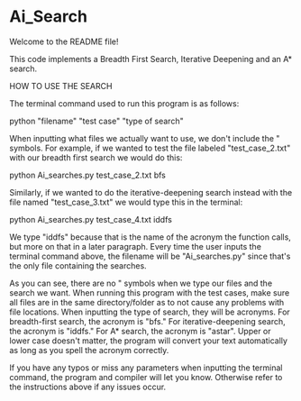 # Ai_Search

Welcome to the README file!

This code implements a Breadth First Search, Iterative Deepening and an A* search.

HOW TO USE THE SEARCH

The terminal command used to run this program is as follows:

python "filename" "test case" "type of search"

When inputting what files we actually want to use, we don't include the " symbols. For example, if we wanted to test the file labeled "test_case_2.txt" with our breadth first search we would do this:

python Ai_searches.py test_case_2.txt bfs

Similarly, if we wanted to do the iterative-deepening search instead with the file named "test_case_3.txt" we would type this in the terminal:

python Ai_searches.py test_case_4.txt iddfs

We type "iddfs" because that is the name of the acronym the function calls, but more on that in a later paragraph. Every time the user inputs the terminal command above, the filename will be "Ai_searches.py" since that's the only file containing the searches. 

As you can see, there are no " symbols when we type our files and the search we want. When running this program with the test cases, make sure all files are in the same directory/folder as to not cause any problems with file locations. When inputting the type of search, they will be acronyms. For breadth-first search, the acronym is "bfs." For iterative-deepening search, the acronym is "iddfs." For A* search, the acronym is "astar". Upper or lower case doesn't matter, the program will convert your text automatically as long as you spell the acronym correctly. 

If you have any typos or miss any parameters when inputting the terminal command, the program and compiler will let you know. Otherwise refer to the instructions above if any issues occur. 